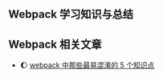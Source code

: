 ## Webpack 学习知识与总结

## Webpack 相关文章

- :waxing_gibbous_moon: [webpack 中那些最易混淆的 5 个知识点](https://juejin.im/post/5cede821f265da1bbd4b5630)
